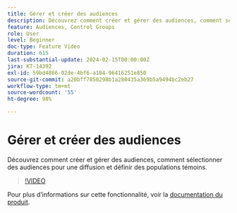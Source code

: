 ```yaml
---
title: Gérer et créer des audiences
description: Découvrez comment créer et gérer des audiences, comment sélectionner des audiences pour une diffusion et définir des populations témoins.
feature: Audiences, Control Groups
role: User
level: Beginner
doc-type: Feature Video
duration: 615
last-substantial-update: 2024-02-15T00:00:00Z
jira: KT-14392
exl-id: 59bd4866-02de-4bf6-a104-96416251e850
source-git-commit: a20bff7850298b1a280435a369b5a9494bc2eb27
workflow-type: tm+mt
source-wordcount: '55'
ht-degree: 98%

---
```


# Gérer et créer des audiences

Découvrez comment créer et gérer des audiences, comment sélectionner des audiences pour une diffusion et définir des populations témoins.

>[!VIDEO](https://video.tv.adobe.com/v/3453204/?learn=on&captions=fre_fr)

Pour plus d’informations sur cette fonctionnalité, voir la [documentation du produit](https://experienceleague.adobe.com/docs/campaign-web/v8/audiences/audiences/create-audience.html?lang=fr).
